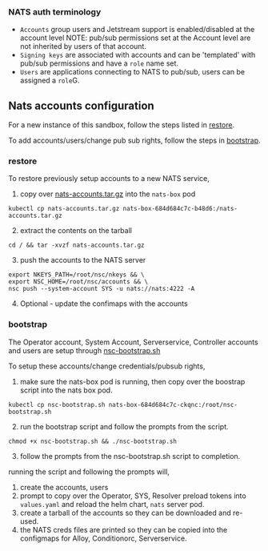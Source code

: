 ### NATS auth terminology

- `Accounts` group users and Jetstream support is enabled/disabled at the account level NOTE: pub/sub permissions set at the Account level are not inherited by users of that account.
- `Signing keys` are associated with accounts and can be 'templated' with pub/sub permissions and have a `role` name set.
- `Users` are applications connecting to NATS to pub/sub, users can be assigned a `role`G.

## Nats accounts configuration

For a new instance of this sandbox, follow the steps listed in [restore](#restore).

To add accounts/users/change pub sub rights, follow the steps in [bootstrap](#bootstrap).

### restore

To restore previously setup accounts to a new NATS service,

1. copy over [nats-accounts.tar.gz](nats-accounts.tar.gz) into the `nats-box` pod

```
kubectl cp nats-accounts.tar.gz nats-box-684d684c7c-b48d6:/nats-accounts.tar.gz
```

2. extract the contents on the tarball
```
cd / && tar -xvzf nats-accounts.tar.gz
```

3. push the accounts to the NATS server
```
export NKEYS_PATH=/root/nsc/nkeys && \
export NSC_HOME=/root/nsc/accounts && \
nsc push --system-account SYS -u nats://nats:4222 -A
```

4. Optional - update the confimaps with the accounts

### bootstrap

The Operator account, System Account, Serverservice, Controller accounts
and users are setup through [nsc-bootstrap.sh](nsc-bootstrap.sh)

To setup these accounts/change credentials/pubsub rights,

1. make sure the nats-box pod is running, then copy over the boostrap script into the nats box pod.

```
kubectl cp nsc-bootstrap.sh nats-box-684d684c7c-ckqnc:/root/nsc-bootstrap.sh
```

2. run the bootstrap script and follow the prompts from the script.

```
chmod +x nsc-bootstrap.sh && ./nsc-bootstrap.sh
```

3. follow the prompts from the nsc-bootstrap.sh script to completion.

running the script and following the prompts will,
1. create the accounts, users
2. prompt to copy over the Operator, SYS, Resolver preload tokens into `values.yaml` and reload the helm chart, `nats` server pod.
3. create a tarball of the accounts so they can be downloaded and re-used.
4. the NATS creds files are printed so they can be copied into the configmaps for Alloy, Conditionorc, Serverservice.
